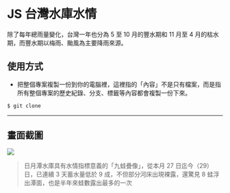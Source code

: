 # JS 台灣水庫水情

除了每年總雨量變化，台灣一年也分為 5 至 10 月的豐水期和 11 月至 4 月的枯水期，而豐水期以梅雨、颱風為主要降雨來源。

## 使用方式
- 把整個專案複製一份到你的電腦裡，這裡指的「內容」不是只有檔案，而是指所有整個專案的歷史紀錄、分支、標籤等內容都會複製一份下來。
```sh
$ git clone
```

----

## 畫面截圖
![](https://i.imgur.com/T7nF8U2.png)
> 日月潭水庫具有水情指標意義的「九蛙疊像」，從本月 27 日迄今（29）日，已連續 3 天蓄水量低於 9 成，不但部分河床出現裸露，還驚見 8 蛙浮出潭面，也是半年來蛙數露出最多的一次
